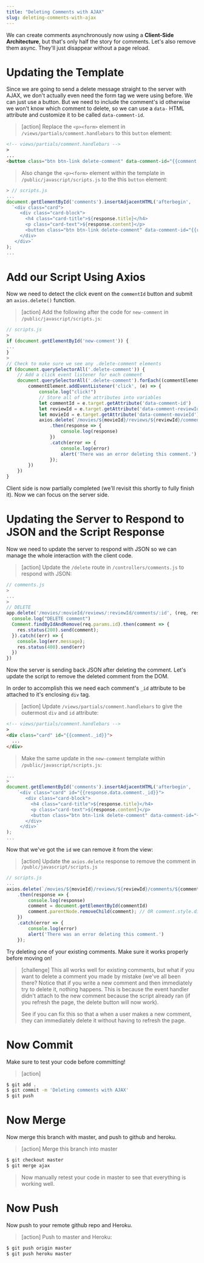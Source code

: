```yaml
---
title: "Deleting Comments with AJAX"
slug: deleting-comments-with-ajax
---
```


We can create comments asynchronously now using a **Client-Side Architecture**, but that's only half the story for comments. Let's also remove them async. They'll just disappear without a page reload.

# Updating the Template

Since we are going to send a delete message straight to the server with AJAX, we don't actually even need the form tag we were using before. We can just use a button. But we need to include the comment's id otherwise we won't know which comment to delete, so we can use a `data-` HTML attribute and customize it to be called `data-comment-id`.

>[action]
> Replace the `<p><form>` element in `/views/partials/comment.handlebars` to this  `button` element:
>
```html
<!-- views/partials/comment.handlebars -->
>
...
<button class="btn btn-link delete-comment" data-comment-id="{{comment._id}}" data-comment-reviewId="{{comment.reviewId}}" data-comment-movieId="{{movieId}}">Delete</button>
```
> Also change the `<p><form>` element within the template in `/public/javascript/scripts.js` to the this `button` element:
>
```js
> // scripts.js
...
document.getElementById('comments').insertAdjacentHTML('afterbegin',
  `<div class="card">
     <div class="card-block">
       <h4 class="card-title">${response.title}</h4>
       <p class="card-text">${response.content}</p>
       <button class="btn btn-link delete-comment" data-comment-id="{{response.data.comment._id}}" data-comment-reviewId="{{response.data.comment.reviewId}}" data-comment-movieId="{{movieId}}"">Delete</button>
     </div>
   </div>`
);
...
```


# Add our Script Using Axios

Now we need to detect the click event on the `commentId` button and submit an `axios.delete()` function.

>[action]
> Add the following after the code for `new-comment` in `/public/javascript/scripts.js`:
>
```js
// scripts.js
>
if (document.getElementById('new-comment')) {
...
}
>
// Check to make sure we see any .delete-comment elements
if (document.querySelectorAll('.delete-comment')) {
    // Add a click event listener for each comment
    document.querySelectorAll('.delete-comment').forEach((commentElement) => {
        commentElement.addEventListener('click', (e) => {
            console.log("click!")
            // Store all of the attributes into variables
            let commentId = e.target.getAttribute('data-comment-id')
            let reviewId = e.target.getAttribute('data-comment-reviewId')
            let movieId = e.target.getAttribute('data-comment-movieId')
            axios.delete(`/movies/${movieId}/reviews/${reviewId}/comments/${commentId}`)
                .then(response => {
                    console.log(response)
                })
                .catch(error => {
                    console.log(error)
                    alert('There was an error deleting this comment.')
                });
        })
    })
}
```

Client side is now partially completed (we'll revisit this shortly to fully finish it). Now we can focus on the server side.

# Updating the Server to Respond to JSON and the Script Response

Now we need to update the server to respond with JSON so we can manage the whole interaction with the client code.

>[action]
> Update the `/delete` route in `/controllers/comments.js` to respond with JSON:
>
```js
// comments.js
>
...
>
// DELETE
app.delete('/movies/:movieId/reviews/:reviewId/comments/:id', (req, res) => {
  console.log("DELETE comment")
  Comment.findByIdAndRemove(req.params.id).then(comment => {
    res.status(200).send(comment);
  }).catch((err) => {
    console.log(err.message);
    res.status(400).send(err)
  })
})
```

Now the server is sending back JSON after deleting the comment. Let's update the script to remove the deleted comment from the DOM.

In order to accomplish this we need each comment's `_id` attribute to be attached to it's enclosing `div` tag.

> [action]
> Update `/views/partials/comment.handlebars` to give the outermost `div` and `id` attribute:
>
```HTML
<!-- views/partials/comment.handlebars -->
>
<div class="card" id="{{comment._id}}">
  ...
</div>
```
>
> Make the same update in the `new-comment` template within `/public/javascript/scripts.js`:
>
```js
...
>
document.getElementById('comments').insertAdjacentHTML('afterbegin',
    `<div class="card" id="{{response.data.comment._id}}">
       <div class="card-block">
         <h4 class="card-title">${response.title}</h4>
         <p class="card-text">${response.content}</p>
         <button class="btn btn-link delete-comment" data-comment-id="{{response.data.comment._id}}" data-comment-reviewId="{{response.data.comment.reviewId}}" data-comment-movieId="{{movieId}}"">Delete</button>
       </div>
     </div>`
);
...
```

Now that we've got the `id` we can remove it from the view:

>[action]
> Update the `axios.delete` response to remove the comment in `/publc/javascript/scripts.js`
>
```js
// scripts.js
...
axios.delete(`/movies/${movieId}/reviews/${reviewId}/comments/${commentId}`)
    .then(response => {
        console.log(response)
        comment = document.getElementById(commentId)
        comment.parentNode.removeChild(comment); // OR comment.style.display = 'none';
    })
    .catch(error => {
        console.log(error)
        alert('There was an error deleting this comment.')
    });
```

Try deleting one of your existing comments. Make sure it works properly before moving on!

>[challenge]
> This all works well for existing comments, but what if you want to delete a comment you made by mistake (we've all been there? Notice that if you write a new comment and then immediately try to delete it, nothing happens. This is because the event handler didn't attach to the new comment because the script already ran (if you refresh the page, the delete button will now work).
>
> See if you can fix this so that a when a user makes a new comment, they can immediately delete it without having to refresh the page.

# Now Commit
Make sure to test your code before committing!

>[action]
>
```bash
$ git add .
$ git commit -m 'Deleting comments with AJAX'
$ git push
```

# Now Merge

Now merge this branch with master, and push to github and heroku.

>[action]
> Merge this branch into master
>
```bash
$ git checkout master
$ git merge ajax
```
>
> Now manually retest your code in master to see that everything is working well.


# Now Push

Now push to your remote github repo and Heroku.

> [action]
> Push to master and Heroku:
>
```bash
$ git push origin master
$ git push heroku master
```
